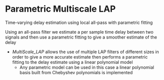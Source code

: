 # Parametric Multiscale LAP
 Time-varying delay estimation using local all-pass with parametric fitting

Using an all-pass filter we estimate a per sample time delay between two signals and then use a parametric fitting to give a smoother estimate of the delay

- _MultiScale_LAP_ allows the use of multiple LAP filters of different sizes in order to give a more accurate estimate then performs a parametric fitting to the delay estimate using a linear polynomial model
  - Any parametric model can be used in this case a linear polynomial basis built from Chebyshev polynomials is implemented

